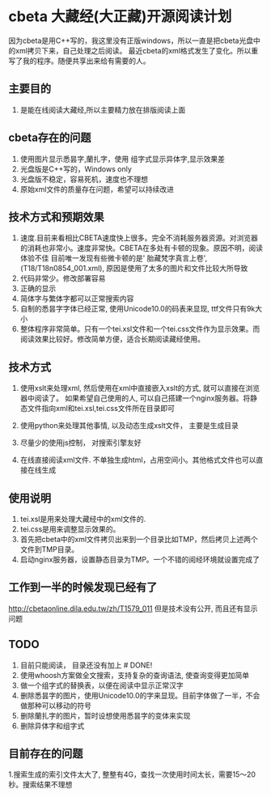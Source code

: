 # cbeta 大藏经(大正藏)开源阅读计划

因为cbeta是用C++写的，我这里没有正版windows，所以一直是把cbeta光盘中的xml拷贝下来，自己处理之后阅读。
最近cbeta的xml格式发生了变化。所以重写了我的程序。随便共享出来给有需要的人。

## 主要目的

1. 是能在线阅读大藏经,所以主要精力放在排版阅读上面

## cbeta存在的问题
1. 使用图片显示悉昙字,蘭扎字，使用 组字式显示异体字,显示效果差
2. 光盘版是C++写的，Windows only
3. 光盘版不稳定，容易死机，速度也不理想
4. 原始xml文件的质量存在问题，希望可以持续改进

## 技术方式和预期效果

1. 速度.目前来看相比CBETA速度快上很多。完全不消耗服务器资源。对浏览器的消耗也非常小。速度非常快。CBETA在多处有卡顿的现象。原因不明，阅读体验不佳
目前唯一发现有些微卡顿的是' 胎藏梵字真言上卷', (T18/T18n0854_001.xml), 原因是使用了太多的图片和文件比较大所导致
2. 代码非常少。修改部署容易
3. 正确的显示
4. 简体字与繁体字都可以正常搜索内容
5. 自制的悉昙字字体已经正常, 使用Unicode10.0的码表来显现, ttf文件只有9k大小
6. 整体程序非常简单。只有一个tei.xsl文件和一个tei.css文件作为显示效果。而阅读效果比较好。修改简单方便，适合长期阅读藏经使用。

## 技术方式

1. 使用xslt来处理xml, 然后使用在xml中直接嵌入xslt的方式, 就可以直接在浏览器中阅读了。
如果希望自己使用的人, 可以自己搭建一个nginx服务器。将静态文件指向xml和tei.xsl,tei.css文件所在目录即可

2. 使用python来处理其他事情, 以及动态生成xslt文件， 主要是生成目录

3. 尽量少的使用js控制， 对搜索引擎友好

4. 在线直接阅读xml文件. 不单独生成html，占用空间小。其他格式文件也可以直接在线生成

## 使用说明

1. tei.xsl是用来处理大藏经中的xml文件的.
2. tei.css是用来调整显示效果的。
3. 首先把cbeta中的xml文件拷贝出来到一个目录比如TMP，然后拷贝上述两个文件到TMP目录。
4. 启动nginx服务器，设置静态目录为TMP。一个不错的阅经环境就设置完成了

## 工作到一半的时候发现已经有了
http://cbetaonline.dila.edu.tw/zh/T1579_011
但是技术没有公开, 而且还有显示问题

## TODO
1. 目前只能阅读， 目录还没有加上   # DONE!
2. 使用whoosh方案做全文搜索，支持复杂的查询语法, 使查询变得更加简单
3. 做一个组字式的替换表，以便在阅读中显示正常汉字
4. 删除悉昙字的图片，使用Unicode10.0的字来显现。目前字体做了一半，不会做那种可以移动的符号
5. 删除蘭扎字的图片，暂时设想使用悉昙字的变体来实现
6. 删除异体字和组字式

## 目前存在的问题
1.搜索生成的索引文件太大了, 整整有4G，查找一次使用时间太长，需要15～20秒。搜索结果不理想
